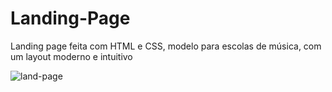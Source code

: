 # Landing-Page
Landing page feita com HTML e CSS, modelo para escolas de música, com um layout moderno e intuitivo 

![land-page](https://github.com/Djoseffer/Landing-Page/assets/136139177/7056d4f4-2b52-4579-bccb-468e76431641)


